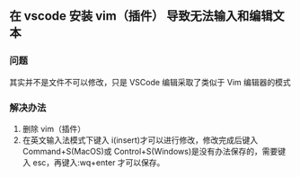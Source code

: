 ## 在 vscode 安装 vim（插件） 导致无法输入和编辑文本

### 问题

其实并不是文件不可以修改，只是 VSCode 编辑采取了类似于 Vim 编辑器的模式

### 解决办法

1. 删除 vim（插件）
2. 在英文输入法模式下键入 i(insert)才可以进行修改，修改完成后键入 Command+S(MacOS)或 Control+S(Windows)是没有办法保存的，需要键入 esc，再键入:wq+enter 才可以保存。
